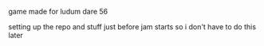 game made for ludum dare 56

setting up the repo and stuff just before jam starts so i don't have to do this later
